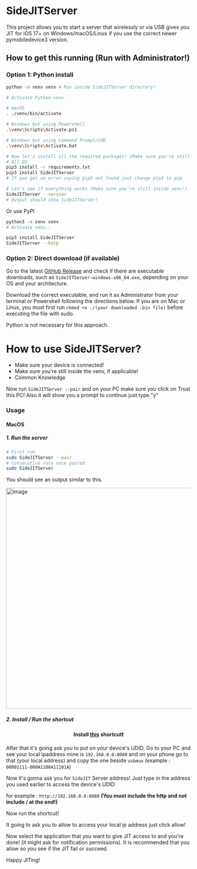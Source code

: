 # SideJITServer
This project allows you to start a server that wirelessly or via USB gives you JIT for iOS 17+ on Windows/macOS/Linux if you use the correct newer pymobiledevice3 version.

## How to get this running (Run with Administrator!)

### Option 1: Python install
```sh
python -m venv venv # Run inside SideJITServer directory!

# Activate Python venv

# macOS
. ./venv/bin/activate

# Windows but using Powershell
.\venv\Scripts\Activate.ps1

# Windows but using Command Prompt/CMD
.\venv\Scripts\Activate.bat

# Now let's install all the required packages! (Make sure you're still inside venv!)
# All OS
pip3 install -r requirements.txt
pip3 install SideJITServer
# If you got an error saying pip3 not found just change pip3 to pip

# Let's see if everything works (Make sure you're still inside venv!)
SideJITServer --version
# Output should show SideJITServer!
```

Or use PyPI
```sh
python3 -m venv venv
# Activate venv..

pip3 install SideJITServer
SideJITServer --help
```

### Option 2: Direct download (if available)
Go to the latest [GitHub Release](https://github.com/nythepegasus/SideJITServer/releases/latest) and check if there are executable downloads, such as `SideJITServer-windows-x86_64.exe`, depending on your OS and your architecture.

Download the correct executable, and run it as Administrator from your terminal or Powershell following the directions below. If you are on Mac or Linux, you must first run `chmod +x ./(your downloaded .bin file)` before executing the file with sudo.

Python is not necessary for this approach.


# How to use SideJITServer?
- Make sure your device is connected!
- Make sure you're still inside the venv, if applicable!
- Common Knowledge
  
Now run `SideJITServer --pair` and on your PC make sure you click on Trust this PC!
Also it will show you a prompt to continue just type "y"

### Usage

#### MacOS

##### 1. Run the server

```sh
# First run
sudo SideJITServer --pair
# Consecutive runs once paired
sudo SideJITServer
```

You should see an output similar to this.

<img width="602" alt="image" src="https://github.com/user-attachments/assets/fef15573-5a51-4a20-ada3-074f1c7f9765">

##### 2. Install / Run the shortcut

<b><p align="center">Install [this](https://www.icloud.com/shortcuts/b0ffc9c3f0e74e7a8f8052c89fa322cf) shortcut❗</p></b>

After that it's going ask you to put on your device's UDID, Go to your PC and see your local ipaddress mine is `192.168.0.6:8080` and on your phone go to that (your local address) and copy the one beside `usbmux` (example : `00001111-000A1100A11101A`)

Now it's gonna ask you for `SideJIT` Server address! Just type in the address you used earlier to access the device's UDID

for example : `http://192.168.0.6:8080` <b>(You must include the http and not include / at the end!)</b>

Now run the shortcut!

It going to ask you to allow to access your local ip address just click allow!

Now select the application that you want to give JIT access to and you're done! (it might ask for notification permissions). 
It is recommended that you allow so you see if the JIT fail or succeed.

Happy JITing!
